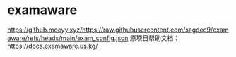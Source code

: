 # examaware
https://github.moeyy.xyz/https://raw.githubusercontent.com/sagdec9/examaware/refs/heads/main/exam_config.json
原项目帮助文档：https://docs.examaware.us.kg/
